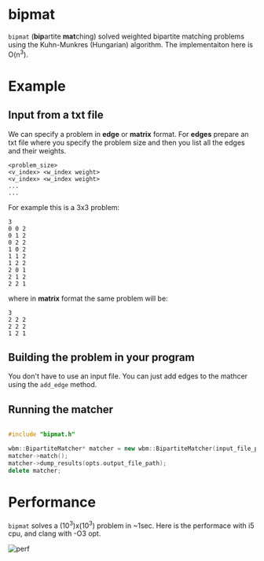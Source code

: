 # bipmat

```bipmat``` (**bip**artite **mat**ching) solved weighted bipartite matching problems using the Kuhn-Munkres (Hungarian) algorithm. The implementaiton here is O(n<sup>3</sup>).

# Example

## Input from a txt file
We can specify a problem in **edge** or **matrix** format. For **edges** prepare an txt file where you specify the problem size and then you list all the edges and their weights.

```
<problem_size>
<v_index> <w_index weight>
<v_index> <w_index weight>
...
...
```

For example this is a 3x3 problem:


```
3
0 0 2
0 1 2
0 2 2
1 0 2
1 1 2
1 2 2
2 0 1
2 1 2
2 2 1
```

where in **matrix** format the same problem will be:

```
3
2 2 2
2 2 2
1 2 1
```


## Building the problem in your program
You don't have to use an input file. You can just add edges to the mathcer using the ```add_edge``` method.



## Running the matcher

```cpp

#include "bipmat.h"

wbm::BipartiteMatcher* matcher = new wbm::BipartiteMatcher(input_file_path, input_format);
matcher->match();
matcher->dump_results(opts.output_file_path);
delete matcher;

```


# Performance

```bipmat``` solves a (10<sup>3</sup>)x(10<sup>3</sup>) problem in ~1sec. Here is the performace with i5 cpu, and clang with -O3 opt.


![perf](tools/perf_plot_O3_opt.png "perf")





